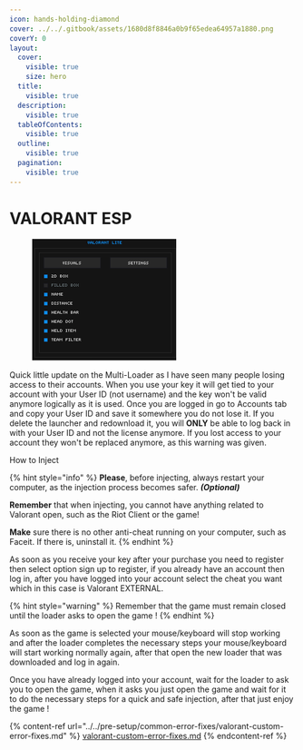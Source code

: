 ```yaml
---
icon: hands-holding-diamond
cover: ../../.gitbook/assets/1680d8f8846a0b9f65edea64957a1880.png
coverY: 0
layout:
  cover:
    visible: true
    size: hero
  title:
    visible: true
  description:
    visible: true
  tableOfContents:
    visible: true
  outline:
    visible: true
  pagination:
    visible: true
---
```


# VALORANT ESP

<figure><img src="../../.gitbook/assets/val external gif.gif" alt=""><figcaption></figcaption></figure>

Quick little update on the Multi-Loader as I have seen many people losing access to their accounts. When you use your key it will get tied to your account with your User ID (not username) and the key won't be valid anymore logically as it is used. Once you are logged in go to Accounts tab and copy your User ID and save it somewhere you do not lose it. If you delete the launcher and redownload it, you will **ONLY** be able to log back in with your User ID and not the license anymore. If you lost access to your account they won't be replaced anymore, as this warning was given.



How to Inject

{% hint style="info" %}
**Please**, before injecting, always restart your computer, as the injection process becomes safer. _**(Optional)**_

**Remember** that when injecting, you cannot have anything related to Valorant open, such as the Riot Client or the game!

**Make** sure there is no other anti-cheat running on your computer, such as Faceit. If there is, uninstall it.
{% endhint %}

As soon as you receive your key after your purchase you need to register then select option sign up to register, if you already have an account then log in, after you have logged into your account select the cheat you want which in this case is Valorant EXTERNAL.

{% hint style="warning" %}
Remember that the game must remain closed until the loader asks to open the game !
{% endhint %}

As soon as the game is selected your mouse/keyboard will stop working and after the loader completes the necessary steps your mouse/keyboard will start working normally again, after that open the new loader that was downloaded and log in again.

Once you have already logged into your account, wait for the loader to ask you to open the game, when it asks you just open the game and wait for it to do the necessary steps for a quick and safe injection, after that just enjoy the game !







{% content-ref url="../../pre-setup/common-error-fixes/valorant-custom-error-fixes.md" %}
[valorant-custom-error-fixes.md](../../pre-setup/common-error-fixes/valorant-custom-error-fixes.md)
{% endcontent-ref %}
